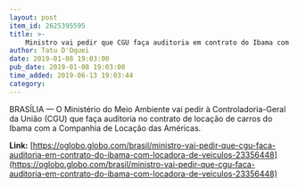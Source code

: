 ```yaml
---
layout: post
item_id: 2625395595
title: >-
    Ministro vai pedir que CGU faça auditoria em contrato do Ibama com locadora de veículos
author: Tatu D'Oquei
date: 2019-01-08 19:03:00
pub_date: 2019-01-08 19:03:00
time_added: 2019-06-13 19:03:44
category: 
---
```


BRASÍLIA — O Ministério do Meio Ambiente vai pedir à Controladoria-Geral da União (CGU) que faça auditoria no contrato de locação de carros do Ibama com a Companhia de Locação das Américas.

**Link:** [https://oglobo.globo.com/brasil/ministro-vai-pedir-que-cgu-faca-auditoria-em-contrato-do-ibama-com-locadora-de-veiculos-23356448](https://oglobo.globo.com/brasil/ministro-vai-pedir-que-cgu-faca-auditoria-em-contrato-do-ibama-com-locadora-de-veiculos-23356448)

